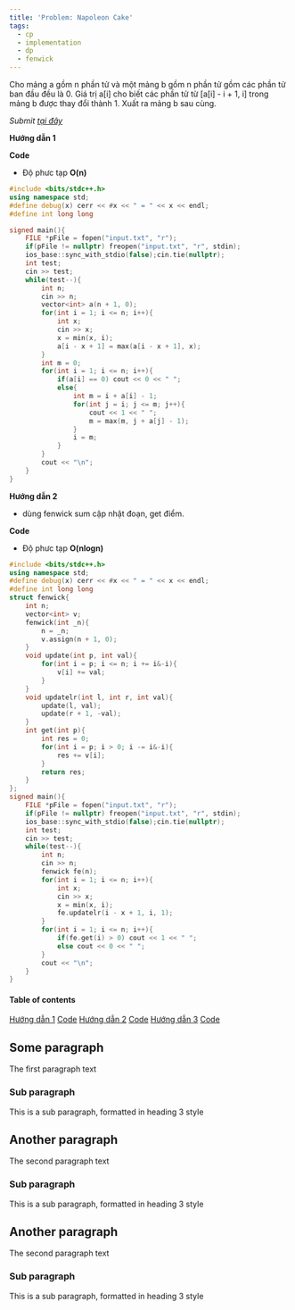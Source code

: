 ```yaml
---
title: 'Problem: Napoleon Cake'
tags:
  - cp
  - implementation
  - dp
  - fenwick
---
```

Cho mảng a gồm n phần tử và một mảng b gồm n phần tử gồm các phần tử ban đầu đều là 0. Giá trị a[i] cho biết các phần tử từ [a[i] - i + 1, i] trong mảng b được thay đổi thành 1.
Xuất ra mảng b sau cùng.
<!--more-->

*Submit [tại đây](https://codeforces.com/contest/1501/problem/B)*

**Hướng dẫn 1**

**Code**

- Độ phưc tạp **O(n)**

```cpp
#include <bits/stdc++.h>
using namespace std;
#define debug(x) cerr << #x << " = " << x << endl;
#define int long long

signed main(){
    FILE *pFile = fopen("input.txt", "r");
    if(pFile != nullptr) freopen("input.txt", "r", stdin);
    ios_base::sync_with_stdio(false);cin.tie(nullptr);
    int test;
    cin >> test;
    while(test--){
        int n;
        cin >> n;
        vector<int> a(n + 1, 0);
        for(int i = 1; i <= n; i++){
            int x;
            cin >> x;
            x = min(x, i);
            a[i - x + 1] = max(a[i - x + 1], x);
        }
        int m = 0;
        for(int i = 1; i <= n; i++){
            if(a[i] == 0) cout << 0 << " ";
            else{
                int m = i + a[i] - 1;
                for(int j = i; j <= m; j++){
                    cout << 1 << " ";
                    m = max(m, j + a[j] - 1);
                }
                i = m;
            }
        }
        cout << "\n";
    }
}
```

**Hướng dẫn 2**

- dùng fenwick sum cập nhật đoạn, get điểm.

**Code**

- Độ phưc tạp **O(nlogn)**

```cpp
#include <bits/stdc++.h>
using namespace std;
#define debug(x) cerr << #x << " = " << x << endl;
#define int long long
struct fenwick{
    int n;
    vector<int> v;
    fenwick(int _n){
        n = _n;
        v.assign(n + 1, 0);
    }
    void update(int p, int val){
        for(int i = p; i <= n; i += i&-i){
            v[i] += val;
        }
    }
    void updatelr(int l, int r, int val){
        update(l, val);
        update(r + 1, -val);
    }
    int get(int p){
        int res = 0;
        for(int i = p; i > 0; i -= i&-i){
            res += v[i];
        }
        return res;
    }
};
signed main(){
    FILE *pFile = fopen("input.txt", "r");
    if(pFile != nullptr) freopen("input.txt", "r", stdin);
    ios_base::sync_with_stdio(false);cin.tie(nullptr);
    int test;
    cin >> test;
    while(test--){
        int n;
        cin >> n;
        fenwick fe(n);
        for(int i = 1; i <= n; i++){
            int x;
            cin >> x;
            x = min(x, i);
            fe.updatelr(i - x + 1, i, 1);
        }
        for(int i = 1; i <= n; i++){
            if(fe.get(i) > 0) cout << 1 << " ";
            else cout << 0 << " ";
        }
        cout << "\n";
    }
}
```

#### Table of contents
[Hướng dẫn 1](#paragraph1)
    [Code](#subparagraph11)
[Hướng dẫn 2](#paragraph2)
    [Code](#subparagraph21)
[Hướng dẫn 3](#paragraph3)
    [Code](#subparagraph31)


## Some paragraph <a name="paragraph1"></a>
The first paragraph text

### Sub paragraph <a name="subparagraph11"></a>
This is a sub paragraph, formatted in heading 3 style

## Another paragraph <a name="paragraph2"></a>
The second paragraph text

### Sub paragraph <a name="subparagraph21"></a>
This is a sub paragraph, formatted in heading 3 style

## Another paragraph <a name="paragraph3"></a>
The second paragraph text

### Sub paragraph <a name="subparagraph31"></a>
This is a sub paragraph, formatted in heading 3 style

